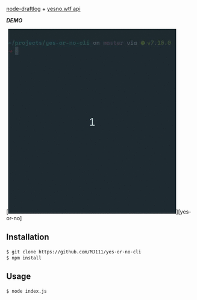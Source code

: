 [node-draftlog](https://github.com/ivanseidel/node-draftlog) + [yesno.wtf api](https://yesno.wtf/#api)

***DEMO***

[![](https://raw.githubusercontent.com/MJ111/yes-or-no-cli/master/demo.gif)][yes-or-no]

## Installation
```
$ git clone https://github.com/MJ111/yes-or-no-cli
$ npm install
```

## Usage
```
$ node index.js
```
